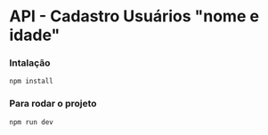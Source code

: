 # API - Cadastro Usuários "nome e idade"

### Intalação
`npm install`

### Para rodar o projeto
`npm run dev`
